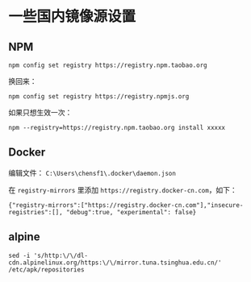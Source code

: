 # 一些国内镜像源设置


## NPM

`npm config set registry https://registry.npm.taobao.org`

换回来：  

`npm config set registry https://registry.npmjs.org`

如果只想生效一次：

`npm --registry=https://registry.npm.taobao.org install xxxxx`

## Docker

编辑文件： `C:\Users\chensf1\.docker\daemon.json`

在 `registry-mirrors` 里添加 `https://registry.docker-cn.com`，如下：  

```
{"registry-mirrors":["https://registry.docker-cn.com"],"insecure-registries":[], "debug":true, "experimental": false}
```

## alpine

`sed -i 's/http:\/\/dl-cdn.alpinelinux.org/https:\/\/mirror.tuna.tsinghua.edu.cn/' /etc/apk/repositories`

